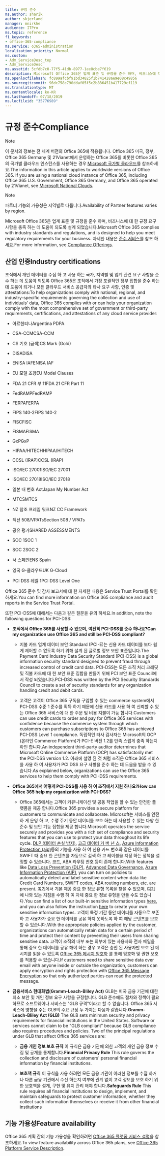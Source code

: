 ```yaml
---
title: 규정 준수
ms.author: sharik
author: skjerland
manager: mnirkhe
audience: ITPro
ms.topic: reference
f1_keywords:
- office-365-compliance
ms.service: o365-administration
localization_priority: Normal
ms.custom:
- Adm_ServiceDesc_top
- Adm_ServiceDesc
ms.assetid: 5cfdb7c0-77f5-41db-8977-1ee8cbe7f619
description: Microsoft Office 365은 업계 표준 및 규정을 준수 하며, 비즈니스에 대 한 규정 요구 사항을 충족 하는 데 도움이 되도록 설계 되었습니다. 자세한 내용은 준수 서비스를 참조 하세요.
ms.openlocfilehash: fc899afcbf91bd34825f1b741428ae9e08c49856
ms.sourcegitcommit: 96dc758c790ddaf05f5c2b836451b417729cf119
ms.translationtype: MT
ms.contentlocale: ko-KR
ms.lasthandoff: 07/18/2019
ms.locfileid: "35776989"
---
```

# <a name="compliance"></a><span data-ttu-id="012ea-104">규정 준수</span><span class="sxs-lookup"><span data-stu-id="012ea-104">Compliance</span></span>

> [!NOTE]
> <span data-ttu-id="012ea-p102">이 문서의 정보는 전 세계 버전의 Office 365에 적용됩니다. Office 365 미국, 정부, Office 365 Germany 및 21Vianet에서 운영하는 Office 365를 비롯한 Office 365의 국가별 클라우드 인스턴스를 사용하는 경우 [Microsoft 국가별 클라우드](https://go.microsoft.com/fwlink/?linkid=841582)를 참조하세요.</span><span class="sxs-lookup"><span data-stu-id="012ea-p102">The information in this article applies to worldwide versions of Office 365. If you are using a national cloud instance of Office 365, including Office 365 U.S. Government, Office 365 Germany, and Office 365 operated by 21Vianet, see [Microsoft National Clouds](https://go.microsoft.com/fwlink/?linkid=841582).</span></span> 
  
> [!NOTE]
> <span data-ttu-id="012ea-107">파트너 기능의 가용성은 지역별로 다릅니다.</span><span class="sxs-lookup"><span data-stu-id="012ea-107">Availability of Partner features varies by region.</span></span> 
  
<span data-ttu-id="012ea-108">Microsoft Office 365은 업계 표준 및 규정을 준수 하며, 비즈니스에 대 한 규정 요구 사항을 충족 하는 데 도움이 되도록 설계 되었습니다.</span><span class="sxs-lookup"><span data-stu-id="012ea-108">Microsoft Office 365 complies with industry standards and regulations, and is designed to help you meet regulatory requirements for your business.</span></span> <span data-ttu-id="012ea-109">자세한 내용은 [준수 서비스](https://go.microsoft.com/fwlink/?linkid=864391)를 참조 하세요.</span><span class="sxs-lookup"><span data-stu-id="012ea-109">For more information, see [Compliance Offerings](https://go.microsoft.com/fwlink/?linkid=864391).</span></span>
  
## <a name="industry-certifications"></a><span data-ttu-id="012ea-110">산업 인증</span><span class="sxs-lookup"><span data-stu-id="012ea-110">Industry certifications</span></span>

<span data-ttu-id="012ea-111">조직에서 개인 데이터를 수집 하 고 사용 하는 국가, 지역별 및 업계 관련 요구 사항을 준수 하는 데 도움이 되도록 Office 365은 조직에서 가장 포괄적인 정부 집합을 준수 하는 데 도움이 되거나 모든 클라우드 서비스 공급자의 타사 요구 사항, 인증 및 attestations:</span><span class="sxs-lookup"><span data-stu-id="012ea-111">To help organizations comply with national, regional, and industry-specific requirements governing the collection and use of individuals' data, Office 365 complies with or can help your organization comply with the most comprehensive set of government or third-party requirements, certifications, and attestations of any cloud service provider:</span></span>
  
- <span data-ttu-id="012ea-112">아르헨티나</span><span class="sxs-lookup"><span data-stu-id="012ea-112">Argentina PDPA</span></span>
    
- <span data-ttu-id="012ea-113">CSA-CCM</span><span class="sxs-lookup"><span data-stu-id="012ea-113">CSA-CCM</span></span>
    
- <span data-ttu-id="012ea-114">CS 기호 (금색)</span><span class="sxs-lookup"><span data-stu-id="012ea-114">CS Mark (Gold)</span></span>
    
- <span data-ttu-id="012ea-115">DISA</span><span class="sxs-lookup"><span data-stu-id="012ea-115">DISA</span></span>
    
- <span data-ttu-id="012ea-116">ENISA IAF</span><span class="sxs-lookup"><span data-stu-id="012ea-116">ENISA IAF</span></span>
    
- <span data-ttu-id="012ea-117">EU 모델 조항</span><span class="sxs-lookup"><span data-stu-id="012ea-117">EU Model Clauses</span></span>
    
- <span data-ttu-id="012ea-118">FDA 21 CFR 부 11</span><span class="sxs-lookup"><span data-stu-id="012ea-118">FDA 21 CFR Part 11</span></span>
    
- <span data-ttu-id="012ea-119">FedRAMP</span><span class="sxs-lookup"><span data-stu-id="012ea-119">FedRAMP</span></span>
    
- <span data-ttu-id="012ea-120">FERPA</span><span class="sxs-lookup"><span data-stu-id="012ea-120">FERPA</span></span>
    
- <span data-ttu-id="012ea-121">FIPS 140-2</span><span class="sxs-lookup"><span data-stu-id="012ea-121">FIPS 140-2</span></span>
    
- <span data-ttu-id="012ea-122">FISC</span><span class="sxs-lookup"><span data-stu-id="012ea-122">FISC</span></span>
    
- <span data-ttu-id="012ea-123">FISMA</span><span class="sxs-lookup"><span data-stu-id="012ea-123">FISMA</span></span>
    
- <span data-ttu-id="012ea-124">GxP</span><span class="sxs-lookup"><span data-stu-id="012ea-124">GxP</span></span>
    
- <span data-ttu-id="012ea-125">HIPAA/HITECH</span><span class="sxs-lookup"><span data-stu-id="012ea-125">HIPAA/HITECH</span></span>
    
- <span data-ttu-id="012ea-126">CCSL (IRAP)</span><span class="sxs-lookup"><span data-stu-id="012ea-126">CCSL (IRAP)</span></span>
    
- <span data-ttu-id="012ea-127">ISO/IEC 27001</span><span class="sxs-lookup"><span data-stu-id="012ea-127">ISO/IEC 27001</span></span>
    
- <span data-ttu-id="012ea-128">ISO/IEC 27018</span><span class="sxs-lookup"><span data-stu-id="012ea-128">ISO/IEC 27018</span></span>
    
- <span data-ttu-id="012ea-129">일본 내 번호 Act</span><span class="sxs-lookup"><span data-stu-id="012ea-129">Japan My Number Act</span></span>
    
- <span data-ttu-id="012ea-130">MTCS</span><span class="sxs-lookup"><span data-stu-id="012ea-130">MTCS</span></span>
    
- <span data-ttu-id="012ea-131">NZ 참조 프레임 워크</span><span class="sxs-lookup"><span data-stu-id="012ea-131">NZ CC Framework</span></span>
    
- <span data-ttu-id="012ea-132">섹션 508/VPATs</span><span class="sxs-lookup"><span data-stu-id="012ea-132">Section 508 / VPATs</span></span>
    
- <span data-ttu-id="012ea-133">공유 평가</span><span class="sxs-lookup"><span data-stu-id="012ea-133">SHARED ASSESSMENTS</span></span>
    
- <span data-ttu-id="012ea-134">SOC 1</span><span class="sxs-lookup"><span data-stu-id="012ea-134">SOC 1</span></span>
    
- <span data-ttu-id="012ea-135">SOC 2</span><span class="sxs-lookup"><span data-stu-id="012ea-135">SOC 2</span></span>
    
- <span data-ttu-id="012ea-136">서 스페인</span><span class="sxs-lookup"><span data-stu-id="012ea-136">ENS Spain</span></span>
    
- <span data-ttu-id="012ea-137">영국 G-클라우드</span><span class="sxs-lookup"><span data-stu-id="012ea-137">UK G-Cloud</span></span>
    
- <span data-ttu-id="012ea-138">PCI DSS 레벨 1</span><span class="sxs-lookup"><span data-stu-id="012ea-138">PCI DSS Level One</span></span>
    
<span data-ttu-id="012ea-139">Office 365 준수 및 감사 보고서에 대 한 자세한 내용은 Service Trust Portal를 확인 하세요.</span><span class="sxs-lookup"><span data-stu-id="012ea-139">You can find more information on Office 365 compliance and audit reports in the Service Trust Portal.</span></span>
  
<span data-ttu-id="012ea-140">또한 PCI-DSS에 대해서는 다음과 같은 질문을 유의 하세요.</span><span class="sxs-lookup"><span data-stu-id="012ea-140">In addition, note the following questions for PCI-DSS:</span></span>
  
- <span data-ttu-id="012ea-141">**조직에서 Office 365를 사용할 수 있으며, 여전히 PCI-DSS를 준수 하나요?**</span><span class="sxs-lookup"><span data-stu-id="012ea-141">**Can my organization use Office 365 and still be PCI-DSS compliant?**</span></span>
    
  - <span data-ttu-id="012ea-142">지불 카드 업계 데이터 보안 Standard (PCI-E)는 신용 카드 데이터를 보다 쉽게 제어할 수 없도록 하기 위해 설계 된 글로벌 정보 보안 표준입니다.</span><span class="sxs-lookup"><span data-stu-id="012ea-142">The Payment Card Industry Data Security Standard (PCI-DSS) is a global information security standard designed to prevent fraud through increased control of credit card data.</span></span> <span data-ttu-id="012ea-143">PCI-DSS는 모든 조직 처리 크레딧 및 직불 카드에 대 한 보안 표준 집합을 만들기 위해 PCI 보안 표준 Council에서 작성 되었습니다.</span><span class="sxs-lookup"><span data-stu-id="012ea-143">PCI-DSS was written by the PCI Security Standards Council to create a set of security standards for any organization handling credit and debit cards.</span></span>
    
  - <span data-ttu-id="012ea-144">고객은 고객이 Office 365 구독을 구입할 수 있는 commerce system에서 PCI-DSS 수준 1 준수를 획득 하기 때문에 신용 카드를 사용 하 여 신뢰할 수 있는 Office 365 서비스에 대 한 주문 및 비용 지불이 가능 합니다.</span><span class="sxs-lookup"><span data-stu-id="012ea-144">Customers can use credit cards to order and pay for Office 365 services with confidence because the commerce system through which customers can purchase subscriptions to Office 365 has achieved PCI-DSS Level 1 compliance.</span></span> <span data-ttu-id="012ea-145">독립적인 타사 감사자는 Microsoft의 OCP (온라인 Commerce Platform)가 PCI-E 버전 1.2를 만족 스럽게 충족 하는지 확인 합니다.</span><span class="sxs-lookup"><span data-stu-id="012ea-145">An independent third-party auditor determines that Microsoft Online Commerce Platform (OCP) has satisfactorily met the PCI-DSS version 1.2.</span></span> <span data-ttu-id="012ea-146">아래에 설명 된 것 처럼 조직은 Office 365 서비스를 사용 하 여 사용자가 PCI DSS 요구 사항을 준수 하는 데 도움을 받을 수 있습니다.</span><span class="sxs-lookup"><span data-stu-id="012ea-146">As explained below, organizations can use the Office 365 services to help them comply with PCI-DSS requirements.</span></span>
    
- <span data-ttu-id="012ea-147">**Office 365에서 어떻게 PCI-DSS를 사용 하 여 조직에서 지원 하나요?**</span><span class="sxs-lookup"><span data-stu-id="012ea-147">**How can Office 365 help my organization with PCI-DSS?**</span></span>
    
  - <span data-ttu-id="012ea-148">Office 365에서는 고객이 커뮤니케이션 및 공동 작업을 할 수 있는 안전한 플랫폼을 제공 합니다.</span><span class="sxs-lookup"><span data-stu-id="012ea-148">Office 365 provides a secure platform for customers to communicate and collaborate.</span></span> <span data-ttu-id="012ea-149">Microsoft는 서비스를 안전 하 게 운영 하 고, 수명 주기 동안 데이터를 보호 하는 데 사용할 수 있는 다양 한 준수 및 보안 기능 집합을 제공 합니다.</span><span class="sxs-lookup"><span data-stu-id="012ea-149">Microsoft operates the service securely and provides you with a rich set of compliance and security features that you can use to protect your data throughout its life cycle.</span></span> <span data-ttu-id="012ea-150">[DLP (데이터 손실 방지)](https://go.microsoft.com/fwlink/?linkid=868520), [고급 데이터 거 버 넌 스](https://go.microsoft.com/fwlink/?linkid=863925), [Azure Information Protection (aip)](https://go.microsoft.com/fwlink/?linkid=868521)등의 기능을 사용 하 여 신용 카드 번호와 같은 데이터를 SWIFT 때 중요 한 콘텐츠를 자동으로 검색 하 고 레이블을 지정 하는 정책을 설정할 수 있습니다. 코드, ABA 라우팅 번호 등이 존재 합니다.</span><span class="sxs-lookup"><span data-stu-id="012ea-150">With features like [Data Loss Prevention (DLP)](https://go.microsoft.com/fwlink/?linkid=868520), [Advanced Data Governance](https://go.microsoft.com/fwlink/?linkid=863925), [Azure Information Protection (AIP)](https://go.microsoft.com/fwlink/?linkid=868521), you can turn on policies to automatically detect and label sensitive content when data like Credit Card Numbers, SWIFT codes, ABA routing numbers, etc. are present.</span></span> <span data-ttu-id="012ea-151">[여기](https://go.microsoft.com/fwlink/?linkid=868522)에서 기본 제공 중요 한 정보 유형 목록을 찾을 수 있으며, [여기](https://go.microsoft.com/fwlink/?linkid=868523) 에 나와 있는 지침을 수행 하 여 자체 중요 한 정보 유형을 만들 수도 있습니다.</span><span class="sxs-lookup"><span data-stu-id="012ea-151">You can find a list of our built-in sensitive information types [here](https://go.microsoft.com/fwlink/?linkid=868522), and you can also follow the instruction [here](https://go.microsoft.com/fwlink/?linkid=868523) to create your own sensitive information types.</span></span> <span data-ttu-id="012ea-152">고객이 특정 기간 동안 데이터를 자동으로 보존 하 고 사용자가 중요 한 데이터를 공유 하지 못하도록 하 여 해당 콘텐츠를 보호할 수 있습니다.</span><span class="sxs-lookup"><span data-stu-id="012ea-152">With the appropriate policies applied by the customer, organizations can automatically retain data for a certain period of time and protect their content by preventing their users from sharing sensitive data.</span></span> <span data-ttu-id="012ea-153">고객이 조직의 내부 또는 외부에 있는 사용자와 전자 메일을 통해 중요 한 데이터를 공유 해야 하는 경우 고객은 승인 된 사용자만 보호 된 메시지를 읽을 수 있도록 [Office 365 메시지 암호화](https://go.microsoft.com/fwlink/?linkid=858986) 를 통해 암호화 및 권한 보호를 적용할 수 있습니다.</span><span class="sxs-lookup"><span data-stu-id="012ea-153">If customers need to share sensitive data over email with anyone inside or outside the organization, customers can apply encryption and rights protection with [Office 365 Message Encryption](https://go.microsoft.com/fwlink/?linkid=858986) so that only authorized parties can read the protected message.</span></span> 
    
- <span data-ttu-id="012ea-p107">**금융서비스 현대화법(Gramm-Leach-Bliley Act)** GLB는 미국 금융 기관에 대한 최소 보안 및 개인 정보 요구 사항을 규정합니다. GLB 준수에도 절차와 정책이 필요하므로 소프트웨어나 서비스는 "GLB 규격"이라고 할 수 없습니다. Office 365 서비스에 영향을 주는 GLB의 주요 규정 두 가지는 다음과 같습니다.</span><span class="sxs-lookup"><span data-stu-id="012ea-p107">**Gramm-Leach-Bliley Act (GLB)** The GLB sets minimum security and privacy requirements for financial institutions in the United States. Software or services cannot claim to be "GLB compliant" because GLB compliance also requires procedures and policies. Two of the principal regulations under GLB that affect Office 365 services are:</span></span> 
    
  - <span data-ttu-id="012ea-157">**금융 개인 정보 보호 규칙** 이 규칙은 금융 기관에 의한 고객의 개인 금융 정보 수집 및 공개를 통제합니다.</span><span class="sxs-lookup"><span data-stu-id="012ea-157">**Financial Privacy Rule** This rule governs the collection and disclosure of customers' personal financial information by financial institutions.</span></span> 
    
  - <span data-ttu-id="012ea-158">**보호책 규칙** 이 규칙을 사용 하려면 모든 금융 기관이 이러한 정보를 수집 하거나 다른 금융 기관에서 수신 하는지 여부에 관계 없이 고객 정보를 보호 하기 위한 보호책을 설계, 구현 및 유지 관리 해야 합니다.</span><span class="sxs-lookup"><span data-stu-id="012ea-158">**Safeguards Rule** This rule requires all financial institutions to design, implement, and maintain safeguards to protect customer information, whether they collect such information themselves or receive it from other financial institutions</span></span> 
    
## <a name="feature-availability"></a><span data-ttu-id="012ea-159">기능 가용성</span><span class="sxs-lookup"><span data-stu-id="012ea-159">Feature availability</span></span>

<span data-ttu-id="012ea-160">Office 365 계획 간의 기능 가용성을 확인하려면 [Office 365 플랫폼 서비스 설명](https://technet.microsoft.com/en-us/library/office-365-platform-service-description.aspx)을 참조하세요.</span><span class="sxs-lookup"><span data-stu-id="012ea-160">To view feature availability across Office 365 plans, see [Office 365 Platform Service Description](https://technet.microsoft.com/en-us/library/office-365-platform-service-description.aspx).</span></span>
  

